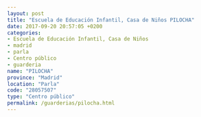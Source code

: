 ```yaml
---
layout: post
title: "Escuela de Educación Infantil, Casa de Niños PILOCHA"
date: 2017-09-20 20:57:05 +0200
categories:
- Escuela de Educación Infantil, Casa de Niños
- madrid
- parla
- Centro público
- guarderia
name: "PILOCHA"
province: "Madrid"
location: "Parla"
code: "28057507"
type: "Centro público"
permalink: /guarderias/pilocha.html
---
```

